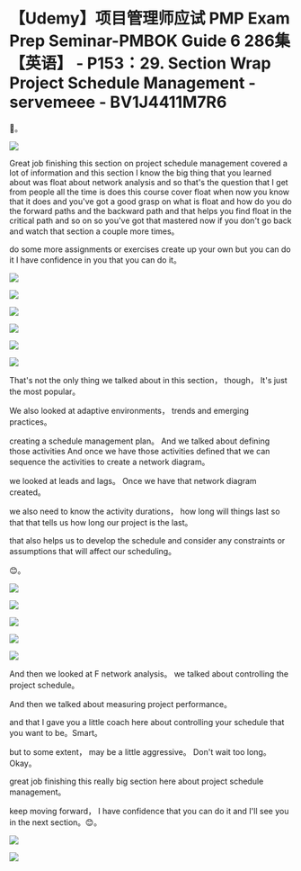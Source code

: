 # 【Udemy】项目管理师应试 PMP Exam Prep Seminar-PMBOK Guide 6  286集【英语】 - P153：29. Section Wrap Project Schedule Management - servemeee - BV1J4411M7R6

🎼。

![](img/c91fe7f95d5684761da2f5ce27d170f5_1.png)

Great job finishing this section on project schedule management covered a lot of information and this section I know the big thing that you learned about was float about network analysis and so that's the question that I get from people all the time is does this course cover float when now you know that it does and you've got a good grasp on what is float and how do you do the forward paths and the backward path and that helps you find float in the critical path and so on so you've got that mastered now if you don't go back and watch that section a couple more times。

 do some more assignments or exercises create up your own but you can do it I have confidence in you that you can do it。



![](img/c91fe7f95d5684761da2f5ce27d170f5_3.png)

![](img/c91fe7f95d5684761da2f5ce27d170f5_4.png)

![](img/c91fe7f95d5684761da2f5ce27d170f5_5.png)

![](img/c91fe7f95d5684761da2f5ce27d170f5_6.png)

![](img/c91fe7f95d5684761da2f5ce27d170f5_7.png)

![](img/c91fe7f95d5684761da2f5ce27d170f5_8.png)

That's not the only thing we talked about in this section， though， It's just the most popular。

 We also looked at adaptive environments， trends and emerging practices。

 creating a schedule management plan。 And we talked about defining those activities And once we have those activities defined that we can sequence the activities to create a network diagram。

 we looked at leads and lags。 Once we have that network diagram created。

 we also need to know the activity durations， how long will things last so that that tells us how long our project is the last。

 that also helps us to develop the schedule and consider any constraints or assumptions that will affect our scheduling。

😊。

![](img/c91fe7f95d5684761da2f5ce27d170f5_10.png)

![](img/c91fe7f95d5684761da2f5ce27d170f5_11.png)

![](img/c91fe7f95d5684761da2f5ce27d170f5_12.png)

![](img/c91fe7f95d5684761da2f5ce27d170f5_13.png)

![](img/c91fe7f95d5684761da2f5ce27d170f5_14.png)

And then we looked at F network analysis。 we talked about controlling the project schedule。

And then we talked about measuring project performance。

 and that I gave you a little coach here about controlling your schedule that you want to be。Smart。

 but to some extent， may be a little aggressive。 Don't wait too long。Okay。

 great job finishing this really big section here about project schedule management。

 keep moving forward， I have confidence that you can do it and I'll see you in the next section。😊。



![](img/c91fe7f95d5684761da2f5ce27d170f5_16.png)

![](img/c91fe7f95d5684761da2f5ce27d170f5_17.png)